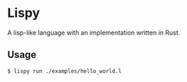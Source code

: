 # Lispy

A lisp-like language with an implementation written in Rust.

## Usage

```bash
$ lispy run ./examples/hello_world.l
```
